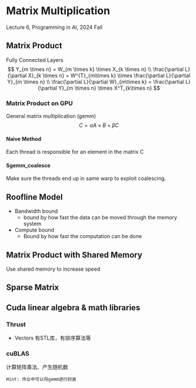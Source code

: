 # Matrix Multiplication
Lecture 6, Programming in AI, 2024 Fall

## Matrix Product
Fully Connected Layers
$$
Y_{m \times n} = W_{m \times k} \times X_{k \times n} \\
\frac{\partial L}{\partial X}_{k \times n} = W^{T}_{m\times k} \times \frac{\partial L}{\partial Y}_{m \times n} \\
\frac{\partial L}{\partial W}_{m\times k} = \frac{\partial L}{\partial Y}_{m \times n} \times X^T_{k\times n}
$$

### Matrix Product on GPU
General matrix multiplication (gemm)
$$
C = \alpha A \times B + \beta C
$$

#### Naive Method
Each thread is responsible for an element in the matrix C

#### Sgemm_coalesce
Make sure the threads end up in same warp to exploit coalescing.

## Roofline Model
* Bandwidth bound
  * bound by how fast the data can be moved through the memory system
* Compute bound
  * Bound by how fast the computation can be done

## Matrix Product with Shared Memory
Use shared memory to increase speed

## Sparse Matrix

## Cuda linear algebra & math libraries
### Thrust
* Vectors
有STL库，有排序算法等

### cuBLAS
计算矩阵乘法、产生随机数

`Hint: 作业中可以将gemm进行封装`
